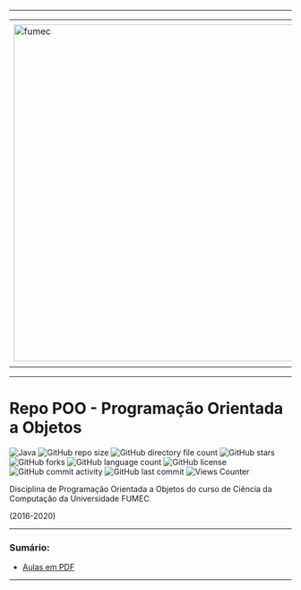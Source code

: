 -----

<div align="center">
  <table>
    <tr>
      <td align="center" colspan="2"></td>
    </tr> 
    <tr>
      <td>
        <img align="center" width="600px" src="https://joaopauloaramuni.github.io/image/fumec-logo2.png?raw=true" alt="fumec"/>
      </td>
      <td>
        <img align="center" width="600px" src="https://joaopauloaramuni.github.io/image/fumec-hist.png?raw=true" alt="fumec-hist"/>
      </td>
    </tr>
    <tr>
      <td align="center" colspan="2"></td>
    </tr> 
  </table>
</div>

-----

# Repo POO - Programação Orientada a Objetos

![Java](https://img.shields.io/badge/Java-007ec6?style=for-the-badge&logo=openjdk&logoColor=white) ![GitHub repo size](https://img.shields.io/github/repo-size/joaopauloaramuni/poo?style=for-the-badge&logo=files) ![GitHub directory file count](https://img.shields.io/github/directory-file-count/joaopauloaramuni/poo?style=for-the-badge&logo=files) ![GitHub stars](https://img.shields.io/github/stars/joaopauloaramuni/poo?style=for-the-badge&logo=github) ![GitHub forks](https://img.shields.io/github/forks/joaopauloaramuni/poo?style=for-the-badge&logo=git) ![GitHub language count](https://img.shields.io/github/languages/count/joaopauloaramuni/poo?style=for-the-badge&logo=python) ![GitHub license](https://img.shields.io/github/license/joaopauloaramuni/poo?style=for-the-badge&color=007ec6&logo=opensourceinitiative) ![GitHub commit activity](https://img.shields.io/github/commit-activity/m/joaopauloaramuni/poo?style=for-the-badge&color=007ec6&logo=gitkraken) ![GitHub last commit](https://img.shields.io/github/last-commit/joaopauloaramuni/poo?style=for-the-badge&logo=clockify) ![Views Counter](https://views-counter.vercel.app/badge?pageId=https%3A%2F%2Fgithub%2Ecom%2Fjoaopauloaramuni%2Fpoo&leftColor=555555&rightColor=007ec6&type=total&label=RepoViews)  

Disciplina de Programação Orientada a Objetos do curso de Ciência da Computação da Universidade FUMEC

(2016-2020)

-----

### Sumário:
- [Aulas em PDF](https://github.com/joaopauloaramuni/poo/tree/main/PDF)

-----
